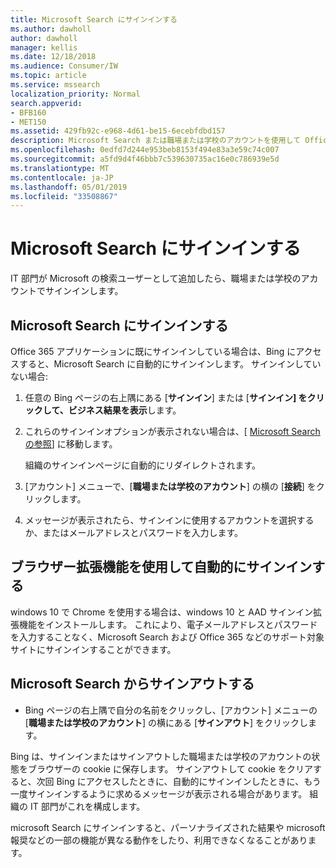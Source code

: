 ```yaml
---
title: Microsoft Search にサインインする
ms.author: dawholl
author: dawholl
manager: kellis
ms.date: 12/18/2018
ms.audience: Consumer/IW
ms.topic: article
ms.service: mssearch
localization_priority: Normal
search.appverid:
- BFB160
- MET150
ms.assetid: 429fb92c-e968-4d61-be15-6ecebfdbd157
description: Microsoft Search または職場または学校のアカウントを使用して Office 365 アプリにすばやくサインインする
ms.openlocfilehash: 0edfd7d244e953beb8153f494e83a3e59c74c007
ms.sourcegitcommit: a5fd9d4f46bbb7c539630735ac16e0c786939e5d
ms.translationtype: MT
ms.contentlocale: ja-JP
ms.lasthandoff: 05/01/2019
ms.locfileid: "33508867"
---
```

# <a name="sign-in-to-microsoft-search"></a>Microsoft Search にサインインする

IT 部門が Microsoft の検索ユーザーとして追加したら、職場または学校のアカウントでサインインします。
  
## <a name="sign-in-to-microsoft-search"></a>Microsoft Search にサインインする

Office 365 アプリケーションに既にサインインしている場合は、Bing にアクセスすると、Microsoft Search に自動的にサインインします。 サインインしていない場合:
  
1. 任意の Bing ページの右上隅にある [**サインイン**] または [**サインイン] をクリックして、ビジネス結果を表示**します。
    
2. これらのサインインオプションが表示されない場合は、[ [Microsoft Search の参照](https://www.bing.com/business/explore)] に移動します。
    
    組織のサインインページに自動的にリダイレクトされます。
    
3. [アカウント] メニューで、[**職場または学校のアカウント**] の横の [**接続**] をクリックします。
    
4. メッセージが表示されたら、サインインに使用するアカウントを選択するか、またはメールアドレスとパスワードを入力します。
    
## <a name="use-a-browser-extension-to-sign-in-automatically"></a>ブラウザー拡張機能を使用して自動的にサインインする

windows 10 で Chrome を使用する場合は、windows 10 と AAD サインイン拡張機能をインストールします。 これにより、電子メールアドレスとパスワードを入力することなく、Microsoft Search および Office 365 などのサポート対象サイトにサインインすることができます。
  
## <a name="sign-out-of-microsoft-search"></a>Microsoft Search からサインアウトする

- Bing ページの右上隅で自分の名前をクリックし、[アカウント] メニューの [**職場または学校のアカウント**] の横にある [**サインアウト**] をクリックします。
    
Bing は、サインインまたはサインアウトした職場または学校のアカウントの状態をブラウザーの cookie に保存します。 サインアウトして cookie をクリアすると、次回 Bing にアクセスしたときに、自動的にサインインしたときに、もう一度サインインするように求めるメッセージが表示される場合があります。 組織の IT 部門がこれを構成します。
  
microsoft Search にサインインすると、パーソナライズされた結果や microsoft 報奨などの一部の機能が異なる動作をしたり、利用できなくなることがあります。

  

